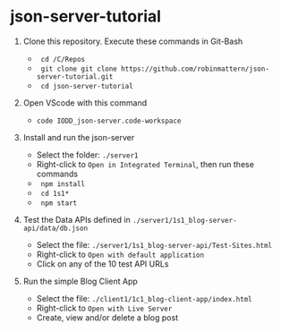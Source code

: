 # json-server-tutorial

  1. Clone this repository. Execute these commands in Git-Bash   
     - ` cd /C/Repos`
     - ` git clone git clone https://github.com/robinmattern/json-server-tutorial.git` 
     - ` cd json-server-tutorial` <p>
  
  2. Open VScode with this command    
     - `code IODD_json-server.code-workspace` <p>

  3. Install and run the json-server
     - Select the folder: `./server1` 
     - Right-click to `Open in Integrated Terminal`, then run these commands    
     - ` npm install` 
     - ` cd 1s1*`    
     - ` npm start` <p>
    
  4. Test the Data APIs defined in `./server1/1s1_blog-server-api/data/db.json`     
     - Select the file: `./server1/1s1_blog-server-api/Test-Sites.html`   
     - Right-click to `Open with default application`
     - Click on any of the 10 test API URLs   <p>    
    
  5. Run the simple Blog Client App     
     - Select the file: `./client1/1c1_blog-client-app/index.html`
     - Right-click to `Open with Live Server`
     - Create, view and/or delete a blog post  
    
    
